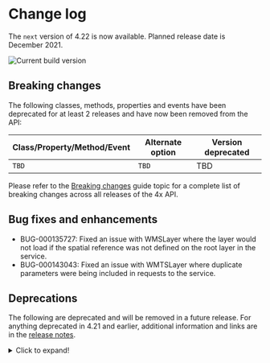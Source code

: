 # Change log

The `next` version of 4.22 is now available.  Planned release date is December 2021.

![Current build version](https://img.shields.io/npm/v/arcgis-js-api/next?label=Current%20build)

## Breaking changes

The following classes, methods, properties and events have been deprecated for at least 2 releases and have now been removed from the API:

| Class/Property/Method/Event | Alternate option | Version deprecated |
|----------|-------------|--------------------|
| `TBD` | `TBD` | TBD |

Please refer to the [Breaking changes](https://developers.arcgis.com/javascript/latest/breaking-changes/) guide topic for a complete list of breaking changes across all releases of the 4x API.

## Bug fixes and enhancements

* BUG-000135727: Fixed an issue with WMSLayer where the layer would not load if the spatial reference was not defined on the root layer in the service.
* BUG-000143043: Fixed an issue with WMTSLayer where duplicate parameters were being included in requests to the service.

## Deprecations
The following are deprecated and will be removed in a future release. For anything deprecated in 4.21 and earlier, additional information and links are in the [release notes](https://developers.arcgis.com/javascript/latest/release-notes/#deprecated-classes-properties-methods-events).

<details>
  <summary>Click to expand!</summary>  
  
*  **Widget view source code:**   Starting at 4.21, the `.tsx` widget view source code is being deprecated for all widgets. This will be removed in a future release. Many of these files contain references to modules that are not open sourced or for internal-use only. This change does not affect the ability to build custom widgets, extend the ViewModel or customize widget CSS.
*    AddressCandidate deprecated since version 4.20. Use AddressCandidate instead.
*    AlgorithmicColorRamp deprecated since version 4.20. Use AlgorithmicColorRamp instead.
*    AreasAndLengthsParameters deprecated since version 4.20. Use AreasAndLengthsParameters instead.
*    AttachmentInfo deprecated since version 4.19. Use AttachmentInfo instead.
*    AttachmentQuery deprecated since version 4.20. Use AttachmentQuery instead.
*    Bookmark.extent deprecated since 4.17. Use viewpoint instead.
*    BufferParameters deprecated since version 4.20. Use BufferParameters instead.
*    ChartMediaInfoValueSeries.x deprecated since version 4.17. Use value instead.
*    ChartMediaInfoValueSeries.y deprecated since version 4.17. Use tooltip instead.
*    ClosestFacilityParameters deprecated since version 4.20. Use ClosestFacilityParameters instead.
*    ClosestFacilitySolveResult deprecated since version 4.20. Use ClosestFacilitySolveResult instead.
*    ClosestFacilityTask deprecated since version 4.20. Use closestFacility instead.
*    ColorRamp deprecated since version 4.20. Use ColorRamp instead.
*    DataFile deprecated since version 4.20. Use DataFile instead.
*    DataLayer deprecated since version 4.20. Use DataLayer instead.
*    decorators.cast deprecated since version 4.14. Parameter decorators won't be supported by JavaScript decorators.
*    decorators.declared deprecated since version 4.16. `declared` is not needed to extend Accessor anymore. See Implementing Accessor for updated information.
*    DensifyParameters deprecated since version 4.20. Use DensifyParameters instead.
*    DirectionsFeatureSet deprecated since version 4.20. Use DirectionsFeatureSet instead.
*    DistanceParameters deprecated since version 4.20. Use DistanceParameters instead.
*    FeatureForm.description deprecated since version 4.20. Set it via the FormTemplate.description.
*    FeatureForm.fieldConfig deprecated since version 4.16. Use FieldElement and/or GroupElement instead.
*    FeatureForm.title deprecated since version 4.20. Set it via the FormTemplate.title.
*    FeatureFormViewModel.description deprecated since version 4.20. Set it via the FormTemplate.description.
*    FeatureFormViewModel.fieldConfig deprecated since version 4.16. Use FieldElement and/or GroupElement instead.
*    FeatureFormViewModel.title deprecated since version 4.20. Set it via the FormTemplate.title.
*    FeatureSet deprecated since version 4.20. Use FeatureSet instead.
*    FindParameters deprecated since version 4.20. Use FindParameters instead.
*    FindResult deprecated since version 4.20. Use FindResult instead.
*    FindTask deprecated since version 4.20. Use find instead.
*    GeneralizeParameters deprecated since version 4.20. Use GeneralizeParameters instead.
*    GeometryService deprecated since version 4.20. Use geometryService instead.
*    Geoprocessor deprecated since version 4.20. Use geoprocessor instead.
*    GPMessage deprecated since version 4.20. Use GPMessage instead.
*    IdentifyParameters deprecated since version 4.20. Use IdentifyParameters instead.
*    IdentifyResult deprecated since version 4.20. Use IdentifyResult instead.
*    IdentifyTask deprecated since version 4.20. Use identify instead.
*    ImageHistogramParameters deprecated since version 4.20. Use ImageHistogramParameters instead.
*    ImageIdentifyParameters deprecated since version 4.20. Use ImageIdentifyParameters instead.
*    ImageIdentifyResult deprecated since version 4.20. Use ImageIdentifyResult instead.
*    ImageIdentifyTask deprecated since version 4.20. Use imageService instead.
*    JobInfo deprecated since version 4.20. Use JobInfo instead.
*    LabelClass.labelExpressionInfo.value deprecated since version 4.5. Use expression instead.
*    LegendLayer deprecated since version 4.20. Use LegendLayer instead.
*    LengthsParameters deprecated since version 4.20. Use LengthsParameters instead.
*    LinearUnit deprecated since version 4.20. Use LinearUnit instead.
*    Locator deprecated since version 4.20. Use locator instead.
*    MultipartColorRamp deprecated since version 4.20. Use MultipartColorRamp instead.
*    NAMessage deprecated since version 4.20. Use NAMessage instead.
*    OffsetParameters deprecated since version 4.20. Use OffsetParameters instead.
*    ParameterValue deprecated since version 4.20. Use ParameterValue instead.
*    PointDrawAction.coordinates deprecated since version 4.19. Use vertices instead.
*    Portal.createClosestFacilityTask deprecated since version 4.21.
*    Portal.createGeometryService deprecated since version 4.21.
*    Portal.createPrintTask deprecated since version 4.21.
*    Portal.createRouteTask deprecated since version 4.21.
*    Portal.createServiceAreaTask deprecated since version 4.21.
*    PrintParameters deprecated since version 4.20. Use PrintParameters instead.
*    PrintTask deprecated since version 4.20. Use print instead.
*    PrintTemplate deprecated since version 4.20. Use PrintTemplate instead.
*    projection.isSupported deprecated since version 4.18.
*    ProjectParameters deprecated since version 4.20. Use ProjectParameters instead.
*    promiseUtils.reject deprecated since version 4.19. Use the native Promise.reject method instead.
*    promiseUtils.resolve deprecated since version 4.19. Use the native Promise.resolve method instead.
*    Query deprecated since version 4.20. Use Query instead.
*    QueryTask deprecated since version 4.20. Use query instead.
*    RasterData deprecated since version 4.20. Use RasterData instead.
*    RelationParameters deprecated since version 4.20. Use RelationParameters instead.
*    RelationshipQuery deprecated since version 4.20. Use RelationshipQuery instead.
*    RouteParameters deprecated since version 4.20. Use RouteParameters instead.
*    RouteResult deprecated since version 4.20. Use RouteResult instead.
*    RouteTask deprecated since version 4.20. Use route instead.
*    SceneView.constraints.collision deprecated since version 4.8. Use Ground.navigationConstraint instead.
*    ServiceAreaParameters deprecated since version 4.20. Use ServiceAreaParameters instead.
*    ServiceAreaSolveResult deprecated since version 4.20. Use ServiceAreaSolveResult instead.
*    ServiceAreaTask deprecated since version 4.20. Use serviceArea instead.
*    SizeVariable.expression deprecated since version 4.2. Use SizeVariable.valueExpression instead.
*    Slider.labelsVisible deprecated since version 4.15. Use Slider.visibleElements.labels instead.
*    Slider.rangeLabelsVisible deprecated since version 4.15. Use Slider.visibleElements.rangeLabels instead.
*    `SmartMapping.params.basemap` deprecated since version 4.13. Use `view` instead.
*    StatisticDefinition deprecated since version 4.20. Use StatisticDefinition instead.
*    symbolPreview.renderPreviewHTML deprecated since version 4.11. Use symbolUtils.renderPreviewHTML instead.
*    symbolPreview deprecated since version 4.11. Use symbolUtils instead.
*    Task deprecated since version 4.20.
*    Themes: The light-blue, dark-blue, light-green, dark-green, light-purple, dark-purple, light-red, dark-red are deprecated since 4.19. Please use `light` or `dark` instead, or create your own theme.
*    TimeSlider.values deprecated since version 4.20. Use timeExtent instead.
*    TimeSliderViewModel.values deprecated since version 4.20. Use timeExtent instead.
*    TrimExtendParameters deprecated since version 4.20. Use TrimExtendParameters instead.
*    widget.renderable deprecated since version 4.19. All properties are automatically tracked now and don't need to be decorated with this decorator.

</details>

